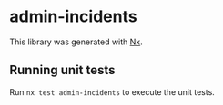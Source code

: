 # admin-incidents

This library was generated with [Nx](https://nx.dev).

## Running unit tests

Run `nx test admin-incidents` to execute the unit tests.
